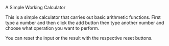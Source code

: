 A Simple Working Calculator

This is a simple calculator that carries out basic arithmetic functions.
First type a number and then click the add button then type another number and choose what operation you want to perform.

You can reset the input or the result with the respective reset buttons.